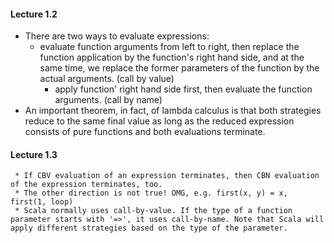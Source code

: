 
#### Lecture 1.2
* There are two ways to evaluate expressions:
   * evaluate function arguments from left to right, then replace the function application by the function's right hand side, 
	 and at the same time, we replace the former parameters of the function by the actual arguments. (call by value)
	 * apply function' right hand side first, then evaluate the function arguments. (call by name)
* An important theorem, in fact, of lambda calculus is that both strategies reduce to the same final value as long as the
  reduced expression consists of pure functions and both evaluations terminate.

#### Lecture 1.3
	 * If CBV evaluation of an expression terminates, then CBN evaluation of the expression terminates, too.
	 * The other direction is not true! OMG, e.g. first(x, y) = x, first(1, loop)
	 * Scala normally uses call-by-value. If the type of a function parameter starts with '=>', it uses call-by-name. Note that Scala will apply different strategies based on the type of the parameter.

